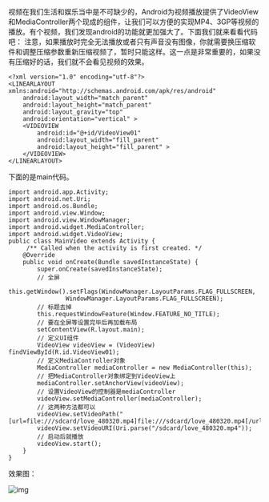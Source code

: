 视频在我们生活和娱乐当中是不可缺少的，Android为视频播放提供了VideoView和MediaController两个现成的组件，让我们可以方便的实现MP4、3GP等视频的播放。有个视频，我们发现android的功能就更加强大了。下面我们就来看看代码吧：
注意，如果播放时完全无法播放或者只有声音没有图像，你就需要换压缩软件和调整压缩参数重新压缩视频了，暂时只能这样。这一点是非常重要的，如果没有压缩好的话，我们就不会看见视频的效果。
```  
<?xml version="1.0" encoding="utf-8"?>
<LINEARLAYOUT xmlns:android="http://schemas.android.com/apk/res/android"
    android:layout_width="match_parent"
    android:layout_height="match_parent"
    android:layout_gravity="top"
    android:orientation="vertical" >
    <VIDEOVIEW
        android:id="@+id/VideoView01"
        android:layout_width="fill_parent"
        android:layout_height="fill_parent" >
    </VIDEOVIEW>
</LINEARLAYOUT>
```
下面的是main代码。
```  
import android.app.Activity;
import android.net.Uri;
import android.os.Bundle;
import android.view.Window;
import android.view.WindowManager;
import android.widget.MediaController;
import android.widget.VideoView;
public class MainVideo extends Activity {
	 /** Called when the activity is first created. */
	@Override
	public void onCreate(Bundle savedInstanceState) {
		super.onCreate(savedInstanceState);
		// 全屏
		this.getWindow().setFlags(WindowManager.LayoutParams.FLAG_FULLSCREEN,
				WindowManager.LayoutParams.FLAG_FULLSCREEN);
		// 标题去掉
		this.requestWindowFeature(Window.FEATURE_NO_TITLE);
		// 要在全屏等设置完毕后再加载布局
		setContentView(R.layout.main);
		// 定义UI组件
		VideoView videoView = (VideoView) findViewById(R.id.VideoView01);
		// 定义MediaController对象
		MediaController mediaController = new MediaController(this);
		// 把MediaController对象绑定到VideoView上
		mediaController.setAnchorView(videoView);
		// 设置VideoView的控制器是mediaController
		videoView.setMediaController(mediaController);
		// 这两种方法都可以
		videoView.setVideoPath("[url=file:///sdcard/love_480320.mp4]file:///sdcard/love_480320.mp4[/url]");
		videoView.setVideoURI(Uri.parse("/sdcard/love_480320.mp4"));
		// 启动后就播放
		videoView.start();
	}
}
```
效果图：

![img](http://emanual.github.io/md-android/img/device_video/04_video.jpg) 